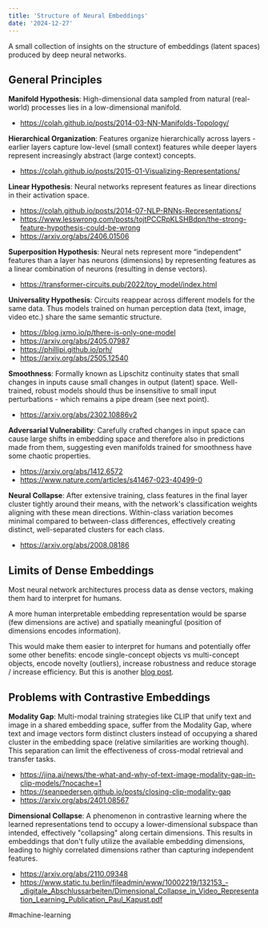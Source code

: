 ```yaml
---
title: 'Structure of Neural Embeddings'
date: '2024-12-27'
---
```

A small collection of insights on the structure of embeddings (latent spaces) produced by deep neural networks.

## General Principles

**Manifold Hypothesis**: High-dimensional data sampled from natural (real-world) processes lies in a low-dimensional manifold.

- <https://colah.github.io/posts/2014-03-NN-Manifolds-Topology/>

**Hierarchical Organization**: Features organize hierarchically across layers - earlier layers capture low-level (small context) features while deeper layers represent increasingly abstract (large context) concepts.

- <https://colah.github.io/posts/2015-01-Visualizing-Representations/>

**Linear Hypothesis**: Neural networks represent features as linear directions in their activation space.

- <https://colah.github.io/posts/2014-07-NLP-RNNs-Representations/>
- <https://www.lesswrong.com/posts/tojtPCCRpKLSHBdpn/the-strong-feature-hypothesis-could-be-wrong>
- <https://arxiv.org/abs/2406.01506>

**Superposition Hypothesis**: Neural nets represent more “independent” features than a layer has neurons (dimensions) by representing features as a linear combination of neurons (resulting in dense vectors).

- <https://transformer-circuits.pub/2022/toy_model/index.html>

**Universality Hypothesis**: Circuits reappear across different models for the same data. Thus models trained on human perception data (text, image, video etc.) share the same semantic structure.

- <https://blog.jxmo.io/p/there-is-only-one-model>
- <https://arxiv.org/abs/2405.07987>
- <https://phillipi.github.io/prh/>
- <https://arxiv.org/abs/2505.12540>


**Smoothness**: Formally known as Lipschitz continuity states that small changes in inputs cause small changes in output (latent) space. Well-trained, robust models should thus be insensitive to small input perturbations - which remains a pipe dream (see next point).

- <https://arxiv.org/abs/2302.10886v2>

**Adversarial Vulnerability**: Carefully crafted changes in input space can cause large shifts in embedding space and therefore also in predictions made from them, suggesting even manifolds trained for smoothness have some chaotic properties.

- <https://arxiv.org/abs/1412.6572>
- <https://www.nature.com/articles/s41467-023-40499-0>

**Neural Collapse**: After extensive training, class features in the final layer cluster tightly around their means, with the network's classification weights aligning with these mean directions. Within-class variation becomes minimal compared to between-class differences, effectively creating distinct, well-separated clusters for each class.

- <https://arxiv.org/abs/2008.08186>

## Limits of Dense Embeddings

Most neural network architectures process data as dense vectors, making them hard to interpret for humans.

A more human interpretable embedding representation would be sparse (few dimensions are active) and spatially meaningful (position of dimensions encodes information).

This would make them easier to interpret for humans and potentially offer some other benefits: encode single-concept objects vs multi-concept objects, encode novelty (outliers), increase robustness and reduce storage / increase efficiency. But this is another [blog post](https://seanpedersen.github.io/posts/sparse-distributed-representations).

## Problems with Contrastive Embeddings

**Modality Gap**: Multi-modal training strategies like CLIP that unify text and image in a shared embedding space, suffer from the Modality Gap, where text and image vectors form distinct clusters instead of occupying a shared cluster in the embedding space (relative similarities are working though). This separation can limit the effectiveness of cross-modal retrieval and transfer tasks.

- <https://jina.ai/news/the-what-and-why-of-text-image-modality-gap-in-clip-models/?nocache=1>
- <https://seanpedersen.github.io/posts/closing-clip-modality-gap>
- <https://arxiv.org/abs/2401.08567>

**Dimensional Collapse**: A phenomenon in contrastive learning where the learned representations tend to occupy a lower-dimensional subspace than intended, effectively "collapsing" along certain dimensions. This results in embeddings that don't fully utilize the available embedding dimensions, leading to highly correlated dimensions rather than capturing independent features.

- <https://arxiv.org/abs/2110.09348>
- <https://www.static.tu.berlin/fileadmin/www/10002219/132153_-_digitale_Abschlussarbeiten/Dimensional_Collapse_in_Video_Representation_Learning_Publication_Paul_Kapust.pdf>

#machine-learning
